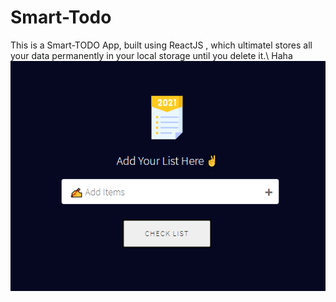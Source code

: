 # Smart-Todo
This is a Smart-TODO App, built using ReactJS , which ultimatel stores all your data permanently in your local storage until you delete it.\ Haha
![alt text](https://github.com/sarwar1227/smart-todo/blob/main/outputs/output_1.png?raw=true)
